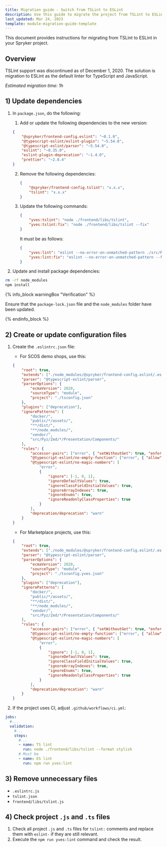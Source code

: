 ```yaml
---
title: Migration guide - Switch from TSLint to ESLint
description: Use this guide to migrate the project from TSLint to ESLint.
last_updated: Mar 24, 2023
template: module-migration-guide-template
---
```


This document provides instructions for migrating from TSLint to ESLint in your Spryker project.

## Overview

TSLint support was discontinued as of December 1, 2020. The solution is migration to ESLint as the default linter for TypeScript and JavaScript.

*Estimated migration time: 1h*

## 1) Update dependencies

1. In `package.json`, do the following: 
    1. Add or update the following dependencies to the new version:

      ```json
      {
          "@spryker/frontend-config.eslint": "~0.1.0",
          "@typescript-eslint/eslint-plugin": "~5.54.0",
          "@typescript-eslint/parser": "~5.54.0",
          "eslint": "~8.35.0",
          "eslint-plugin-deprecation": "~1.4.0",
          "prettier": "~2.8.4"
      }
      ```

    2. Remove the following dependencies:

        ```json
        {
            "@spryker/frontend-config.tslint": "x.x.x",
            "tslint": "x.x.x"
        }
        ```
     
    3. Update the following commands:

        ```json
        {
            "yves:tslint": "node ./frontend/libs/tslint",
            "yves:tslint:fix": "node ./frontend/libs/tslint --fix"
        }
        ```
      
        It must be as follows:

        ```json
        {
            "yves:lint": "eslint --no-error-on-unmatched-pattern ./src/Pyz/Yves/**/Theme/**/*.{js,ts}",
            "yves:lint:fix": "eslint --no-error-on-unmatched-pattern --fix ./src/Pyz/Yves/**/Theme/**/*.{js,ts}"
        }
        ```

2. Update and install package dependencies:

```bash
rm -rf node_modules
npm install
```

{% info_block warningBox "Verification" %}

Ensure that the `package-lock.json` file and the `node_modules` folder have been updated.

{% endinfo_block %}

## 2) Create or update configuration files

1. Create the `.eslintrc.json` file:
    * For SCOS demo shops, use this:
    ```json
    {
        "root": true,
        "extends": ["./node_modules/@spryker/frontend-config.eslint/.eslintrc.js", "plugin:@typescript-eslint/recommended"],
        "parser": "@typescript-eslint/parser",
        "parserOptions": {
            "ecmaVersion": 2020,
            "sourceType": "module",
            "project": "./tsconfig.json"
        },
        "plugins": ["deprecation"],
        "ignorePatterns": [
            "docker/",
            "public/*/assets/",
            "**/dist/",
            "**/node_modules/",
            "vendor/",
            "src/Pyz/Zed/*/Presentation/Components/"
        ],
        "rules": {
            "accessor-pairs": ["error", { "setWithoutGet": true, "enforceForClassMembers": false }],
            "@typescript-eslint/no-empty-function": ["error", { "allow": ["methods"] }],
            "@typescript-eslint/no-magic-numbers": [
                "error",
                {
                    "ignore": [-1, 0, 1],
                    "ignoreDefaultValues": true,
                    "ignoreClassFieldInitialValues": true,
                    "ignoreArrayIndexes": true,
                    "ignoreEnums": true,
                    "ignoreReadonlyClassProperties": true
                }
            ],
            "deprecation/deprecation": "warn"
        }
    }
    ``` 

    * For Marketplace projects, use this:
    ```json
    {
        "root": true,
        "extends": ["./node_modules/@spryker/frontend-config.eslint/.eslintrc.js", "plugin:@typescript-eslint/recommended"],
        "parser": "@typescript-eslint/parser",
        "parserOptions": {
            "ecmaVersion": 2020,
            "sourceType": "module",
            "project": "./tsconfig.yves.json"
        },
        "plugins": ["deprecation"],
        "ignorePatterns": [
            "docker/",
            "public/*/assets/",
            "**/dist/",
            "**/node_modules/",
            "vendor/",
            "src/Pyz/Zed/*/Presentation/Components/"
        ],
        "rules": {
            "accessor-pairs": ["error", { "setWithoutGet": true, "enforceForClassMembers": false }],
            "@typescript-eslint/no-empty-function": ["error", { "allow": ["methods"] }],
            "@typescript-eslint/no-magic-numbers": [
                "error",
                {
                    "ignore": [-1, 0, 1],
                    "ignoreDefaultValues": true,
                    "ignoreClassFieldInitialValues": true,
                    "ignoreArrayIndexes": true,
                    "ignoreEnums": true,
                    "ignoreReadonlyClassProperties": true
                }
            ],
            "deprecation/deprecation": "warn"
        }
    }
    ``` 

2. If the project uses CI, adjust `.github/workflows/ci.yml`:

```yaml
jobs:
  #...
  validation:
    #...
    steps:
      #...
      - name: TS lint
        run: node ./frontend/libs/tslint --format stylish
      # Must be
      - name: ES lint
        run: npm run yves:lint
```

## 3) Remove unnecessary files

* `.eslintrc.js`
* `tslint.json`
* `frontend/libs/tslint.js`

## 4) Check project `.js` and `.ts` files

1. Check all project `.js` and `.ts` files for `tslint:` comments and replace them with `eslint-` if they are still relevant.
2. Execute the `npm run yves:lint` command and check the result.
